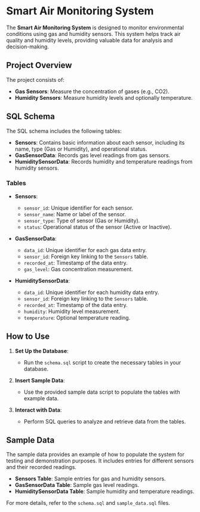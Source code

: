 # Smart Air Monitoring System

The **Smart Air Monitoring System** is designed to monitor environmental conditions using gas and humidity sensors. This system helps track air quality and humidity levels, providing valuable data for analysis and decision-making.

## Project Overview

The project consists of:
- **Gas Sensors**: Measure the concentration of gases (e.g., CO2).
- **Humidity Sensors**: Measure humidity levels and optionally temperature.

## SQL Schema

The SQL schema includes the following tables:

- **Sensors**: Contains basic information about each sensor, including its name, type (Gas or Humidity), and operational status.
- **GasSensorData**: Records gas level readings from gas sensors.
- **HumiditySensorData**: Records humidity and temperature readings from humidity sensors.

### Tables

- **Sensors**: 
  - `sensor_id`: Unique identifier for each sensor.
  - `sensor_name`: Name or label of the sensor.
  - `sensor_type`: Type of sensor (Gas or Humidity).
  - `status`: Operational status of the sensor (Active or Inactive).

- **GasSensorData**: 
  - `data_id`: Unique identifier for each gas data entry.
  - `sensor_id`: Foreign key linking to the `Sensors` table.
  - `recorded_at`: Timestamp of the data entry.
  - `gas_level`: Gas concentration measurement.

- **HumiditySensorData**: 
  - `data_id`: Unique identifier for each humidity data entry.
  - `sensor_id`: Foreign key linking to the `Sensors` table.
  - `recorded_at`: Timestamp of the data entry.
  - `humidity`: Humidity level measurement.
  - `temperature`: Optional temperature reading.

## How to Use

1. **Set Up the Database**:
   - Run the `schema.sql` script to create the necessary tables in your database.

2. **Insert Sample Data**:
   - Use the provided sample data script to populate the tables with example data.

3. **Interact with Data**:
   - Perform SQL queries to analyze and retrieve data from the tables.

## Sample Data

The sample data provides an example of how to populate the system for testing and demonstration purposes. It includes entries for different sensors and their recorded readings.

- **Sensors Table**: Sample entries for gas and humidity sensors.
- **GasSensorData Table**: Sample gas level readings.
- **HumiditySensorData Table**: Sample humidity and temperature readings.

For more details, refer to the `schema.sql` and `sample_data.sql` files.

